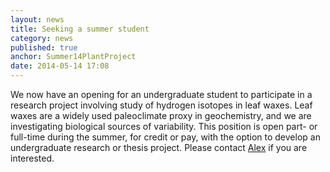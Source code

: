 ```yaml
---
layout: news
title: Seeking a summer student
category: news 
published: true 
anchor: Summer14PlantProject
date: 2014-05-14 17:08
---
```


We now have an opening for an undergraduate student to participate in a research project involving study of hydrogen isotopes in leaf waxes. Leaf waxes are a widely used paleoclimate proxy in geochemistry, and we are investigating biological sources of variability. This position is open part- or full-time during the summer, for credit or pay, with the option to develop an undergraduate research or thesis project. Please contact [Alex](http://bradleylab.wustl.edu/team/alex/) if you are interested.
